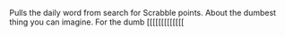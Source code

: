 Pulls the daily word from search for Scrabble points. About the dumbest thing you can imagine. For the dumb [[[[[[[[[[[[[
